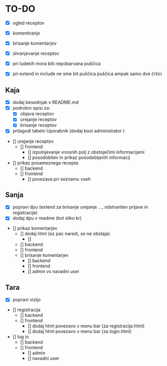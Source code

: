 # TO-DO
- [x] ogled receptov
- [X] komentiranje
- [X] brisanje komentarjev
- [x] shranjevanje receptov
- [x] pri ludekih mora biti nepobarvana puščica
- [x] pri extend in include ne sme bit puščica puščica ampak samo dve črtici




## Kaja
- [x] dodaj besednjak v README.md
- [x] podrobni opisi za:
    - [x] objava receptov
    - [x] urejanje receptov
    - [x] brisanje receptov 
- [x] prilagodi tabelo Uporabnik (dodaj bool administrator )
- [] urejanje receptov
    - [] frontend
        - [] izpolnjevanje vnosnih polj z obstoječimi informacijami
        - [] posodobitev in prikaz posodobljenih informacij
- [] prikaz posameznega recepta
    - [] backend
    - [] frontend
        - [] povezava pri seznamu vseh 
<!-- ???
 - [] dodajanje receptov med priljubljene
    - [] backend
        - [] prilagodi bazo
    - [] frontend
        - [] html site s priljubljenimi recepti -->


## Sanja
- [X] popravi dpu (extend za brisanje urejanje ..., odstranitev prijave in registracije)
- [X] dodaj dpu v readme (kot sliko kr) <!-- Ne gre dodati kot sliko, lahko samo povezavo/pot do nje -->
- [] prikaz komentarjev
    - [] dodaj html (oz pac naredi, se ne obstaja)
        - [] 
    - [] backend 
    - [] frontend
    - [] brisanje komentarjev
        - [] backend 
        - [] frontend
        - [] admin vs navadni user 

## Tara
- [X] popravi vizijo
- [] registracija
    - [] backend
    - [] frontend
        - [] dodaj html povezavo v menu bar (za registracija.html)
        - [] dodaj html povezavo v menu bar (za login.html)
- [] log in 
    - [] backend 
    - [] frontend
        - [] admin
        - [] navadni user 



